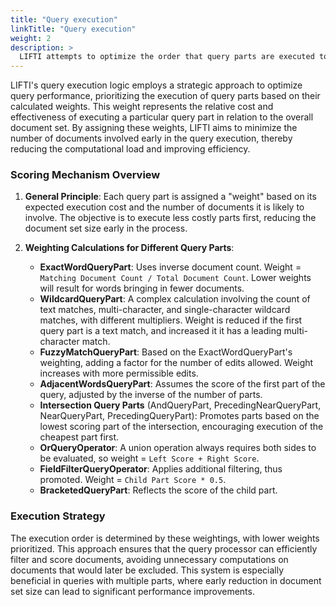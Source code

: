 ```yaml
---
title: "Query execution"
linkTitle: "Query execution"
weight: 2
description: >
  LIFTI attempts to optimize the order that query parts are executed to make queries as efficient as possible.
---
```


LIFTI's query execution logic employs a strategic approach to optimize query performance, prioritizing the execution of query parts based on their calculated weights. 
This weight represents the relative cost and effectiveness of executing a particular query part in relation to the overall document set. By assigning these weights, 
LIFTI aims to minimize the number of documents involved early in the query execution, thereby reducing the computational load and improving efficiency.

### Scoring Mechanism Overview

1. **General Principle**: Each query part is assigned a "weight" based on its expected execution cost and the number of documents it is likely to involve. 
The objective is to execute less costly parts first, reducing the document set size early in the process.

2. **Weighting Calculations for Different Query Parts**:
    - **ExactWordQueryPart**: Uses inverse document count. Weight = `Matching Document Count / Total Document Count`. Lower weights will result for words bringing in fewer documents.
    - **WildcardQueryPart**: A complex calculation involving the count of text matches, multi-character, and single-character wildcard matches, with different multipliers. Weight is reduced if the first query part is a text match, and increased it it has a leading multi-character match.
    - **FuzzyMatchQueryPart**: Based on the ExactWordQueryPart's weighting, adding a factor for the number of edits allowed. Weight increases with more permissible edits.
    - **AdjacentWordsQueryPart**: Assumes the score of the first part of the query, adjusted by the inverse of the number of parts.
    - **Intersection Query Parts** (AndQueryPart, PrecedingNearQueryPart, NearQueryPart, PrecedingQueryPart): Promotes parts based on the lowest scoring part of the intersection, encouraging execution of the cheapest part first.
    - **OrQueryOperator**: A union operation always requires both sides to be evaluated, so weight = `Left Score + Right Score`.
    - **FieldFilterQueryOperator**: Applies additional filtering, thus promoted. Weight = `Child Part Score * 0.5`.
    - **BracketedQueryPart**: Reflects the score of the child part.

### Execution Strategy

The execution order is determined by these weightings, with lower weights prioritized. This approach ensures that the query processor can efficiently 
filter and score documents, avoiding unnecessary computations on documents that would later be excluded. This system is especially beneficial in queries with multiple parts, 
where early reduction in document set size can lead to significant performance improvements.

